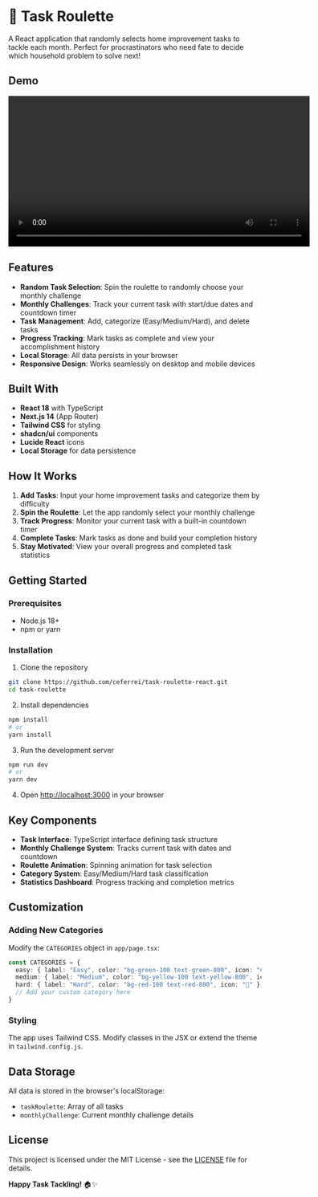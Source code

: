 # 🎯 Task Roulette

A React application that randomly selects home improvement tasks to tackle each month. Perfect for procrastinators who need fate to decide which household problem to solve next!
## Demo

<div align="center">
  <video src="[./public/taskRoulette.mp4](https://github.com/user-attachments/assets/da46daa3-6b1a-4f01-b8c2-b4625aaa94e5)" controls width="600">
    Seu navegador não suporta o elemento de vídeo.
  </video>
</div>





##  Features

- **Random Task Selection**: Spin the roulette to randomly choose your monthly challenge
- **Monthly Challenges**: Track your current task with start/due dates and countdown timer
- **Task Management**: Add, categorize (Easy/Medium/Hard), and delete tasks
- **Progress Tracking**: Mark tasks as complete and view your accomplishment history
- **Local Storage**: All data persists in your browser
- **Responsive Design**: Works seamlessly on desktop and mobile devices

##  Built With

- **React 18** with TypeScript
- **Next.js 14** (App Router)
- **Tailwind CSS** for styling
- **shadcn/ui** components
- **Lucide React** icons
- **Local Storage** for data persistence

##  How It Works

1. **Add Tasks**: Input your home improvement tasks and categorize them by difficulty
2. **Spin the Roulette**: Let the app randomly select your monthly challenge
3. **Track Progress**: Monitor your current task with a built-in countdown timer
4. **Complete Tasks**: Mark tasks as done and build your completion history
5. **Stay Motivated**: View your overall progress and completed task statistics

##  Getting Started

### Prerequisites

- Node.js 18+ 
- npm or yarn

### Installation

1. Clone the repository
```bash
git clone https://github.com/ceferrei/task-roulette-react.git
cd task-roulette
```

2. Install dependencies
```bash
npm install
# or
yarn install
```

3. Run the development server
```bash
npm run dev
# or
yarn dev
```

4. Open [http://localhost:3000](http://localhost:3000) in your browser


##  Key Components

- **Task Interface**: TypeScript interface defining task structure
- **Monthly Challenge System**: Tracks current task with dates and countdown
- **Roulette Animation**: Spinning animation for task selection
- **Category System**: Easy/Medium/Hard task classification
- **Statistics Dashboard**: Progress tracking and completion metrics

##  Customization

### Adding New Categories
Modify the `CATEGORIES` object in `app/page.tsx`:

```typescript
const CATEGORIES = {
  easy: { label: "Easy", color: "bg-green-100 text-green-800", icon: "🟢" },
  medium: { label: "Medium", color: "bg-yellow-100 text-yellow-800", icon: "🟡" },
  hard: { label: "Hard", color: "bg-red-100 text-red-800", icon: "🔴" },
  // Add your custom category here
}
```

### Styling
The app uses Tailwind CSS. Modify classes in the JSX or extend the theme in `tailwind.config.js`.

##  Data Storage

All data is stored in the browser's localStorage:
- `taskRoulette`: Array of all tasks
- `monthlyChallenge`: Current monthly challenge details


##  License

This project is licensed under the MIT License - see the [LICENSE](LICENSE) file for details.


**Happy Task Tackling!** 🏠✨
